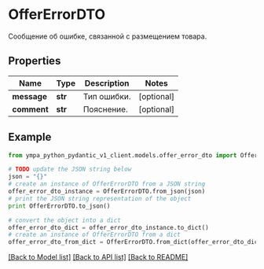 # OfferErrorDTO

Сообщение об ошибке, связанной с размещением товара.

## Properties
Name | Type | Description | Notes
------------ | ------------- | ------------- | -------------
**message** | **str** | Тип ошибки. | [optional] 
**comment** | **str** | Пояснение. | [optional] 

## Example

```python
from ympa_python_pydantic_v1_client.models.offer_error_dto import OfferErrorDTO

# TODO update the JSON string below
json = "{}"
# create an instance of OfferErrorDTO from a JSON string
offer_error_dto_instance = OfferErrorDTO.from_json(json)
# print the JSON string representation of the object
print OfferErrorDTO.to_json()

# convert the object into a dict
offer_error_dto_dict = offer_error_dto_instance.to_dict()
# create an instance of OfferErrorDTO from a dict
offer_error_dto_from_dict = OfferErrorDTO.from_dict(offer_error_dto_dict)
```
[[Back to Model list]](../README.md#documentation-for-models) [[Back to API list]](../README.md#documentation-for-api-endpoints) [[Back to README]](../README.md)


